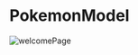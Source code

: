 # PokemonModel

![welcomePage](https://user-images.githubusercontent.com/6881169/102020401-469d8e80-3d79-11eb-8c43-67c8abd2a9a4.png)

